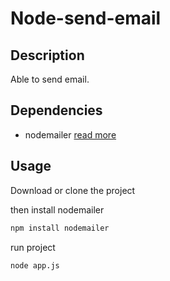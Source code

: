 # Node-send-email

## Description 

Able to send email. 

## Dependencies

 - nodemailer [read more](https://www.npmjs.com/package/nodemailer)

## Usage 
Download or clone the project

then install nodemailer
```bash
npm install nodemailer
```
run project
```bash
node app.js
```
